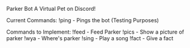 Parker Bot
A Virtual Pet on Discord!

Current Commands:
!ping - Pings the bot (Testing Purposes)

Commands to Implement:
!feed - Feed Parker
!pics - Show a picture of parker
!wya - Where's parker
!sing - Play a song
!fact - Give a fact
